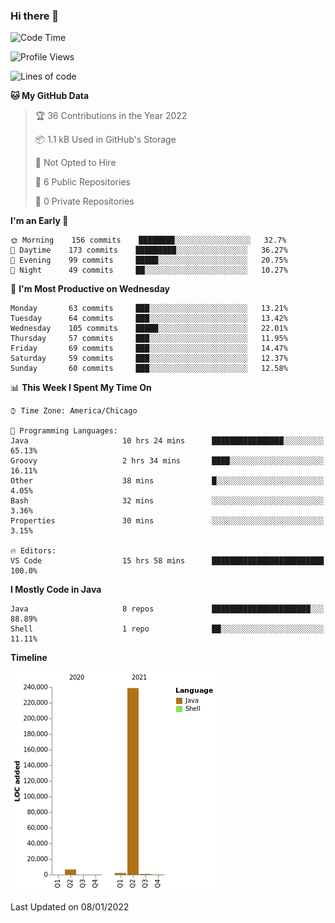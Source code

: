 ### Hi there 👋


<!--START_SECTION:waka-->
![Code Time](http://img.shields.io/badge/Code%20Time-1%2C948%20hrs%2025%20mins-blue)

![Profile Views](http://img.shields.io/badge/Profile%20Views-0-blue)

![Lines of code](https://img.shields.io/badge/From%20Hello%20World%20I%27ve%20Written-249%20Thousand%20lines%20of%20code-blue)

**🐱 My GitHub Data** 

> 🏆 36 Contributions in the Year 2022
 > 
> 📦 1.1 kB Used in GitHub's Storage 
 > 
> 🚫 Not Opted to Hire
 > 
> 📜 6 Public Repositories 
 > 
> 🔑 0 Private Repositories  
 > 
**I'm an Early 🐤** 

```text
🌞 Morning    156 commits    ████████░░░░░░░░░░░░░░░░░   32.7% 
🌆 Daytime    173 commits    █████████░░░░░░░░░░░░░░░░   36.27% 
🌃 Evening    99 commits     █████░░░░░░░░░░░░░░░░░░░░   20.75% 
🌙 Night      49 commits     ██░░░░░░░░░░░░░░░░░░░░░░░   10.27%

```
📅 **I'm Most Productive on Wednesday** 

```text
Monday       63 commits     ███░░░░░░░░░░░░░░░░░░░░░░   13.21% 
Tuesday      64 commits     ███░░░░░░░░░░░░░░░░░░░░░░   13.42% 
Wednesday    105 commits    █████░░░░░░░░░░░░░░░░░░░░   22.01% 
Thursday     57 commits     ███░░░░░░░░░░░░░░░░░░░░░░   11.95% 
Friday       69 commits     ███░░░░░░░░░░░░░░░░░░░░░░   14.47% 
Saturday     59 commits     ███░░░░░░░░░░░░░░░░░░░░░░   12.37% 
Sunday       60 commits     ███░░░░░░░░░░░░░░░░░░░░░░   12.58%

```


📊 **This Week I Spent My Time On** 

```text
⌚︎ Time Zone: America/Chicago

💬 Programming Languages: 
Java                     10 hrs 24 mins      ████████████████░░░░░░░░░   65.13% 
Groovy                   2 hrs 34 mins       ████░░░░░░░░░░░░░░░░░░░░░   16.11% 
Other                    38 mins             █░░░░░░░░░░░░░░░░░░░░░░░░   4.05% 
Bash                     32 mins             ░░░░░░░░░░░░░░░░░░░░░░░░░   3.36% 
Properties               30 mins             ░░░░░░░░░░░░░░░░░░░░░░░░░   3.15%

🔥 Editors: 
VS Code                  15 hrs 58 mins      █████████████████████████   100.0%

```

**I Mostly Code in Java** 

```text
Java                     8 repos             ██████████████████████░░░   88.89% 
Shell                    1 repo              ██░░░░░░░░░░░░░░░░░░░░░░░   11.11%

```


**Timeline**

![Chart not found](https://raw.githubusercontent.com/powercasgamer/powercasgamer/master/charts/bar_graph.png) 


 Last Updated on 08/01/2022
<!--END_SECTION:waka-->
